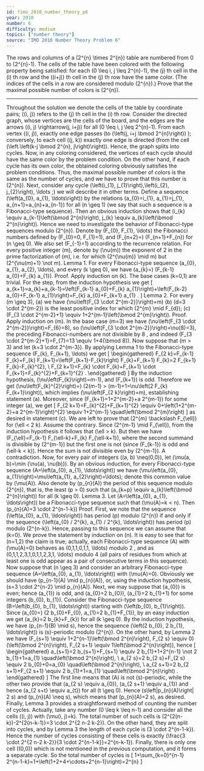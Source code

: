 ```yaml
---
id: fimo_2010_number_theory_p6
year: 2010
number: 6
difficulty: medium
topics: ["number theory"]
source: "IMO 2010 Number Theory Problem 6"
---
```


The rows and columns of a \(2^{n} \times 2^{n}\) table are numbered from 0 to \(2^{n}-1\). The cells of the table have been colored with the following property being satisfied: for each \(0 \leq i, j \leq 2^{n}-1\), the \(j\) th cell in the \(i\) th row and the \((i+j)\) th cell in the \(j\) th row have the same color. (The indices of the cells in a row are considered modulo \(2^{n}\).)
Prove that the maximal possible number of colors is \(2^{n}\).

---
Throughout the solution we denote the cells of the table by coordinate pairs; \((i, j)\) refers to the \(j\) th cell in the \(i\) th row.
Consider the directed graph, whose vertices are the cells of the board, and the edges are the arrows \((i, j) \rightarrow(j, i+j)\) for all \(0 \leq i, j \leq 2^{n}-1\). From each vertex \((i, j)\), exactly one edge passes (to \(\left(j, i+j \bmod 2^{n}\right)\) ); conversely, to each cell \((j, k)\) exactly one edge is directed (from the cell \(\left.\left(k-j \bmod 2^{n}, j\right)\right)\). Hence, the graph splits into cycles.
Now, in any coloring considered, the vertices of each cycle should have the same color by the problem condition. On the other hand, if each cycle has its own color, the obtained coloring obviously satisfies the problem conditions. Thus, the maximal possible number of colors is the same as the number of cycles, and we have to prove that this number is \(2^{n}\).
Next, consider any cycle \(\left(i_{1}, j_{1}\right),\left(i_{2}, j_{2}\right), \ldots ;\) we will describe it in other terms. Define a sequence \(\left(a_{0}, a_{1}, \ldots\right)\) by the relations \(a_{0}=i_{1}, a_{1}=j_{1}, a_{n+1}=a_{n}+a_{n-1}\) for all \(n \geq 1\) (we say that such a sequence is a Fibonacci-type sequence). Then an obvious induction shows that \(i_{k} \equiv a_{k-1}\left(\bmod 2^{n}\right), j_{k} \equiv a_{k}\left(\bmod 2^{n}\right)\). Hence we need to investigate the behavior of Fibonacci-type sequences modulo \(2^{n}\).
Denote by \(F_{0}, F_{1}, \ldots\) the Fibonacci numbers defined by \(F_{0}=0, F_{1}=1\), and \(F_{n+2}=\) \(F_{n+1}+F_{n}\) for \(n \geq 0\). We also set \(F_{-1}=1\) according to the recurrence relation.
For every positive integer \(m\), denote by \(\nu(m)\) the exponent of 2 in the prime factorization of \(m\), i.e. for which \(2^{\nu(m)} \mid m\) but \(2^{\nu(m)+1} \not m\).
Lemma 1. For every Fibonacci-type sequence \(a_{0}, a_{1}, a_{2}, \ldots\), and every \(k \geq 0\), we have \(a_{k}=\) \(F_{k-1} a_{0}+F_{k} a_{1}\).
Proof. Apply induction on \(k\). The base cases \(k=0,1\) are trivial. For the step, from the induction hypothesis we get
\[
a_{k+1}=a_{k}+a_{k-1}=\left(F_{k-1} a_{0}+F_{k} a_{1}\right)+\left(F_{k-2} a_{0}+F_{k-1} a_{1}\right)=F_{k} a_{0}+F_{k+1} a_{1} .
\]
Lemma 2. For every \(m \geq 3\),
(a) we have \(\nu\left(F_{3 \cdot 2^{m-2}}\right)=m\)
(b) \(d=3 \cdot 2^{m-2}\) is the least positive index for which \(2^{m} \mid F_{d}\);
(c) \(F_{3 \cdot 2^{m-2}+1} \equiv 1+2^{m-1}\left(\bmod 2^{m}\right)\).
Proof. Apply induction on \(m\). In the base case \(m=3\) we have \(\nu\left(F_{3 \cdot 2^{m-2}}\right)=F_{6}=8\), so \(\nu\left(F_{3 \cdot 2^{m-2}}\right)=\nu(8)=3\), the preceding Fibonacci-numbers are not divisible by 8 , and indeed \(F_{3 \cdot 2^{m-2}+1}=F_{7}=13 \equiv 1+4(\bmod 8)\).
Now suppose that \(m > 3\) and let \(k=3 \cdot 2^{m-3}\). By applying Lemma 1 to the Fibonacci-type sequence \(F_{k}, F_{k+1}, \ldots\) we get
\[
\begin{gathered}
F_{2 k}=F_{k-1} F_{k}+F_{k} F_{k+1}=\left(F_{k+1}-F_{k}\right) F_{k}+F_{k+1} F_{k}=2 F_{k+1} F_{k}-F_{k}^{2}, \\
F_{2 k+1}=F_{k} \cdot F_{k}+F_{k+1} \cdot F_{k+1}=F_{k}^{2}+F_{k+1}^{2} .
\end{gathered}
\]
By the induction hypothesis, \(\nu\left(F_{k}\right)=m-1\), and \(F_{k+1}\) is odd. Therefore we get \(\nu\left(F_{k}^{2}\right)=\) \(2(m-1) > (m-1)+1=\nu\left(2 F_{k} F_{k+1}\right)\), which implies \(\nu\left(F_{2 k}\right)=m\), establishing statement (a). Moreover, since \(F_{k+1}=1+2^{m-2}+a 2^{m-1}\) for some integer \(a\), we get
\[
F_{2 k+1}=F_{k}^{2}+F_{k+1}^{2} \equiv 0+\left(1+2^{m-2}+a 2^{m-1}\right)^{2} \equiv 1+2^{m-1} \quad\left(\bmod 2^{m}\right)
\]
as desired in statement (c).
We are left to prove that \(2^{m} \backslash F_{\ell}\) for \(\ell < 2 k\). Assume the contrary. Since \(2^{m-1} \mid F_{\ell}\), from the induction hypothesis it follows that \(\ell > k\). But then we have \(F_{\ell}=F_{k-1} F_{\ell-k}+F_{k} F_{\ell-k+1}\), where the second summand is divisible by \(2^{m-1}\) but the first one is not (since \(F_{k-1}\) is odd and \(\ell-k < k)\). Hence the sum is not divisible even by \(2^{m-1}\). A contradiction.
Now, for every pair of integers \((a, b) \neq(0,0)\), let \(\mu(a, b)=\min \{\nu(a), \nu(b)\}\). By an obvious induction, for every Fibonacci-type sequence \(A=\left(a_{0}, a_{1}, \ldots\right)\) we have \(\mu\left(a_{0}, a_{1}\right)=\mu\left(a_{1}, a_{2}\right)=\ldots\); denote this common value by \(\mu(A)\). Also denote by \(p_{n}(A)\) the period of this sequence modulo \(2^{n}\), that is, the least \(p > 0\) such that \(a_{k+p} \equiv a_{k}\left(\bmod 2^{n}\right)\) for all \(k \geq 0\).
Lemma 3. Let \(A=\left(a_{0}, a_{1}, \ldots\right)\) be a Fibonacci-type sequence such that \(\mu(A)=k < n\). Then \(p_{n}(A)=3 \cdot 2^{n-1-k}\)
Proof. First, we note that the sequence \(\left(a_{0}, a_{1}, \ldots\right)\) has period \(p\) modulo \(2^{n}\) if and only if the sequence \(\left(a_{0} / 2^{k}, a_{1} / 2^{k}, \ldots\right)\) has period \(p\) modulo \(2^{n-k}\). Hence, passing to this sequence we can assume that \(k=0\).
We prove the statement by induction on \(n\). It is easy to see that for \(n=1,2\) the claim is true; actually, each Fibonacci-type sequence \(A\) with \(\mu(A)=0\) behaves as \(0,1,1,0,1,1, \ldots\) modulo 2 , and as \(0,1,1,2,3,1,0,1,1,2,3,1, \ldots\) modulo 4 (all pairs of residues from which at least one is odd appear as a pair of consecutive terms in this sequence).
Now suppose that \(n \geq 3\) and consider an arbitrary Fibonacci-type sequence \(A=\left(a_{0}, a_{1}, \ldots\right)\) with \(\mu(A)=0\). Obviously we should have \(p_{n-1}(A) \mid p_{n}(A)\), or, using the induction hypothesis, \(s=3 \cdot 2^{n-2} \mid p_{n}(A)\). Next, we may suppose that \(a_{0}\) is even; hence \(a_{1}\) is odd, and \(a_{0}=2 b_{0}\), \(a_{1}=2 b_{1}+1\) for some integers \(b_{0}, b_{1}\).
Consider the Fibonacci-type sequence \(B=\left(b_{0}, b_{1}, \ldots\right)\) starting with \(\left(b_{0}, b_{1}\right)\). Since \(a_{0}=\) \(2 b_{0}+F_{0}, a_{1}=2 b_{1}+F_{1}\), by an easy induction we get \(a_{k}=2 b_{k}+F_{k}\) for all \(k \geq 0\). By the induction hypothesis, we have \(p_{n-1}(B) \mid s\), hence the sequence \(\left(2 b_{0}, 2 b_{1}, \ldots\right)\) is \(s\)-periodic modulo \(2^{n}\). On the other hand, by Lemma 2 we have \(F_{s+1} \equiv 1+2^{n-1}\left(\bmod 2^{n}\right), F_{2 s} \equiv 0\) \(\left(\bmod 2^{n}\right), F_{2 s+1} \equiv 1\left(\bmod 2^{n}\right)\), hence
\[
\begin{gathered}
a_{s+1}=2 b_{s+1}+F_{s+1} \equiv 2 b_{1}+1+2^{n-1} \not 2 b_{1}+1=a_{1} \quad\left(\bmod 2^{n}\right), \\
a_{2 s}=2 b_{2 s}+F_{2 s} \equiv 2 b_{0}+0=a_{0} \quad\left(\bmod 2^{n}\right), \\
a_{2 s+1}=2 b_{2 s+1}+F_{2 s+1} \equiv 2 b_{1}+1=a_{1} \quad\left(\bmod 2^{n}\right) .
\end{gathered}
\]
The first line means that \(A\) is not \(s\)-periodic, while the other two provide that \(a_{2 s} \equiv a_{0}\), \(a_{2 s+1} \equiv a_{1}\) and hence \(a_{2 s+t} \equiv a_{t}\) for all \(t \geq 0\). Hence \(s\left|p_{n}(A)\right| 2 s\) and \(p_{n}(A) \neq s\), which means that \(p_{n}(A)=2 s\), as desired.
Finally, Lemma 3 provides a straightforward method of counting the number of cycles. Actually, take any number \(0 \leq k \leq n-1\) and consider all the cells \((i, j)\) with \(\mu(i, j)=k\). The total number of such cells is \(2^{2(n-k)}-2^{2(n-k-1)}=3 \cdot 2^{2 n-2 k-2}\). On the other hand, they are split into cycles, and by Lemma 3 the length of each cycle is \(3 \cdot 2^{n-1-k}\). Hence the number of cycles consisting of these cells is exactly \(\frac{3 \cdot 2^{2 n-2 k-2}}{3 \cdot 2^{n-1-k}}=2^{n-k-1}\). Finally, there is only one cell \((0,0)\) which is not mentioned in the previous computation, and it forms a separate cycle. So the total number of cycles is
\[
1+\sum_{k=0}^{n-1} 2^{n-1-k}=1+\left(1+2+4+\cdots+2^{n-1}\right)=2^{n}
\]
